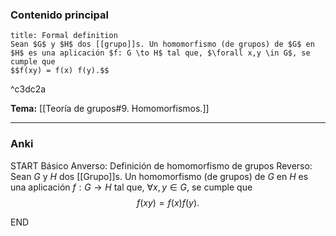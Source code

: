 ### Contenido principal

```ad-formal
title: Formal definition
Sean $G$ y $H$ dos [[grupo]]s. Un homomorfismo (de grupos) de $G$ en $H$ es una aplicación $f: G \to H$ tal que, $\forall x,y \in G$, se cumple que
$$f(xy) = f(x) f(y).$$
```

^c3dc2a

**Tema:** [[Teoría de grupos#9. Homomorfismos.]]


---
### Anki

START
Básico
Anverso: Definición de homomorfismo de grupos
Reverso: Sean $G$ y $H$ dos [[Grupo]]s. Un homomorfismo (de grupos) de $G$ en $H$ es una aplicación $f: G \to H$ tal que, $\forall x,y \in G$, se cumple que
$$f(xy) = f(x) f(y).$$
<!--ID: 1727966478220-->
END

